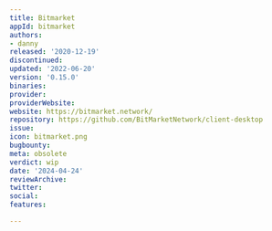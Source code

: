```yaml
---
title: Bitmarket
appId: bitmarket
authors:
- danny
released: '2020-12-19'
discontinued: 
updated: '2022-06-20'
version: '0.15.0'
binaries: 
provider: 
providerWebsite: 
website: https://bitmarket.network/
repository: https://github.com/BitMarketNetwork/client-desktop
issue: 
icon: bitmarket.png
bugbounty: 
meta: obsolete
verdict: wip
date: '2024-04-24'
reviewArchive: 
twitter: 
social: 
features: 

---
```


